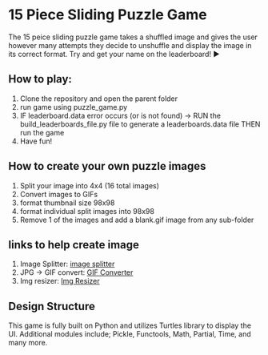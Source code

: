 # 15 Piece Sliding Puzzle Game 
The 15 peice sliding puzzle game takes a shuffled image and gives the user however
many attempts they decide to unshuffle and display the image in its correct format.
Try and get your name on the leaderboard! :arrow_forward:

## **How to play:**
1. Clone the repository and open the parent folder
2. run game using puzzle_game.py
3. IF leaderboard.data error occurs (or is not found) -> RUN the build_leaderboards_file.py 
file to generate a leaderboards.data file THEN run the game
4. Have fun! 


## **How to create your own puzzle images**
1. Split your image into 4x4 (16 total images)
2. Convert images to GIFs
3. format thumbnail size 98x98
4. format individual split images into 98x98 
5. Remove 1 of the images and add a blank.gif image from any sub-folder

## **links to help create image**
1. Image Splitter: [image splitter](https://postcron.com/image-splitter/en/)
2. JPG -> GIF convert: [GIF Converter](https://www.iloveimg.com/)
3. Img resizer: [Img Resizer](https://www.iloveimg.com/)


## **Design Structure**
This game is fully built on Python and utilizes Turtles library to display the UI.
Additional modules include; Pickle, Functools, Math, Partial, Time, and many more.
